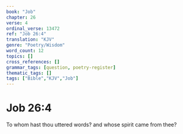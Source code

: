 ```yaml
---
book: "Job"
chapter: 26
verse: 4
ordinal_verse: 13472
ref: "Job 26:4"
translation: "KJV"
genre: "Poetry/Wisdom"
word_count: 12
topics: []
cross_references: []
grammar_tags: [question, poetry-register]
thematic_tags: []
tags: ["Bible","KJV","Job"]
---
```


# Job 26:4

To whom hast thou uttered words? and whose spirit came from thee?
